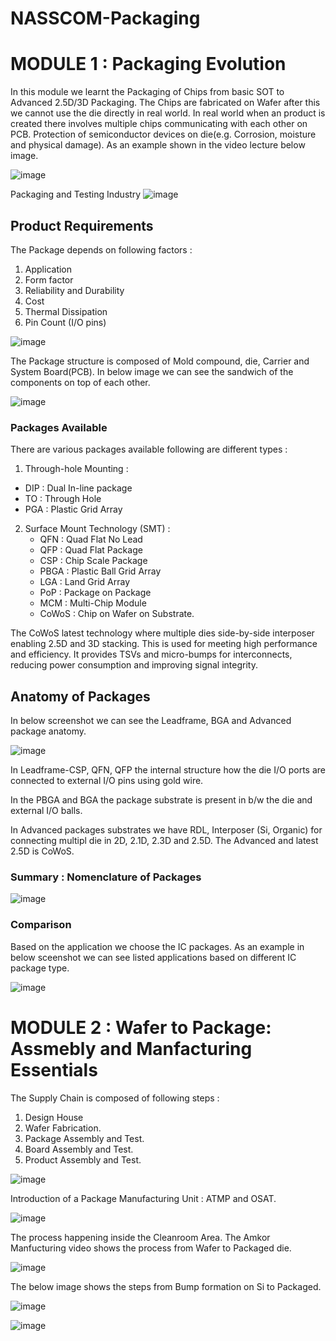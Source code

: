 # NASSCOM-Packaging


# MODULE 1 : Packaging Evolution

In this module we learnt the Packaging of Chips from basic SOT to Advanced 2.5D/3D Packaging. The Chips are fabricated on Wafer after this we cannot use the die directly in real world. In real world when an product is created there involves multiple chips communicating with each other on PCB. Protection of semiconductor devices on die(e.g. Corrosion, moisture and physical damage). As an example shown in the video lecture below image. 

![image](https://github.com/user-attachments/assets/b65406a9-2424-45df-bd6b-c8d900e4c709)

Packaging and Testing Industry
![image](https://github.com/user-attachments/assets/0ace4a92-377b-4e5e-95bf-bc1e255f1f4f)

## Product Requirements 

The Package depends on following factors : 
1. Application
2. Form factor
3. Reliability and Durability
4. Cost
5. Thermal Dissipation
6. Pin Count (I/O pins)

![image](https://github.com/user-attachments/assets/a96a2930-1e42-4df3-bde9-1681c5c30808)

The Package structure is composed of Mold compound, die, Carrier and System Board(PCB). In below image we can see the sandwich of the components on top of each other.

![image](https://github.com/user-attachments/assets/04c03211-b5e7-483f-8461-f8cf950b36b7)

### Packages Available 
There are various packages available following are different types : 
1. Through-hole Mounting : 
  - DIP : Dual In-line package
  - TO  : Through Hole
  - PGA : Plastic Grid Array
    
2. Surface Mount Technology (SMT) :
   - QFN    : Quad Flat No Lead
   - QFP    : Quad Flat Package
   - CSP    : Chip Scale Package
   - PBGA   : Plastic Ball Grid Array
   - LGA    : Land Grid Array
   - PoP    : Package on Package
   - MCM    : Multi-Chip Module
   - CoWoS  : Chip on Wafer on Substrate.

The CoWoS latest technology where multiple dies side-by-side interposer enabling 2.5D and 3D stacking. This is used for meeting high performance and efficiency. It provides TSVs and micro-bumps for interconnects, reducing power consumption and improving signal integrity.

## Anatomy of Packages
In below screenshot we can see the Leadframe, BGA and Advanced package anatomy. 

![image](https://github.com/user-attachments/assets/fad18d46-3a92-46ac-981b-07a6c36faa68)

In Leadframe-CSP, QFN, QFP the internal structure how the die I/O ports are connected to external I/O pins using gold wire. 

In the PBGA and BGA the package substrate is present in b/w the die and external I/O balls. 

In Advanced packages substrates we have RDL, Interposer (Si, Organic) for connecting multipl die in 2D, 2.1D, 2.3D and 2.5D. The Advanced and latest 2.5D is CoWoS. 

### Summary : Nomenclature of Packages

![image](https://github.com/user-attachments/assets/f155e25d-de33-40d8-a8f3-77181bc66e16)

### Comparison
Based on the application we choose the IC packages. As an example in below sceenshot we can see listed applications based on different IC package type. 

![image](https://github.com/user-attachments/assets/c2f44588-da63-4759-a251-f3ac89f0232f)


# MODULE 2 : Wafer to Package: Assmebly and Manfacturing Essentials 

The Supply Chain is composed of following steps : 

1. Design House
2. Wafer Fabrication.
3. Package Assembly and Test.
4. Board Assembly and Test.
5. Product Assembly and Test.

![image](https://github.com/user-attachments/assets/3c2f43b3-d516-434a-8710-a719fced48c4)

Introduction of a Package Manufacturing Unit : ATMP and OSAT.

![image](https://github.com/user-attachments/assets/95c78584-4a99-4596-bc45-fafce4f32c25)

The process happening inside the Cleanroom Area. The Amkor Manfucturing video shows the process from Wafer to Packaged die. 

![image](https://github.com/user-attachments/assets/7393d062-b7ba-4b48-91e8-2fe981f7774c)

The below image shows the steps from Bump formation on Si to Packaged. 

![image](https://github.com/user-attachments/assets/5e013faf-8d11-4ba0-b50d-779604941eb8)

![image](https://github.com/user-attachments/assets/5b64d164-2d04-4fed-87a6-a6d39c0b069a)














